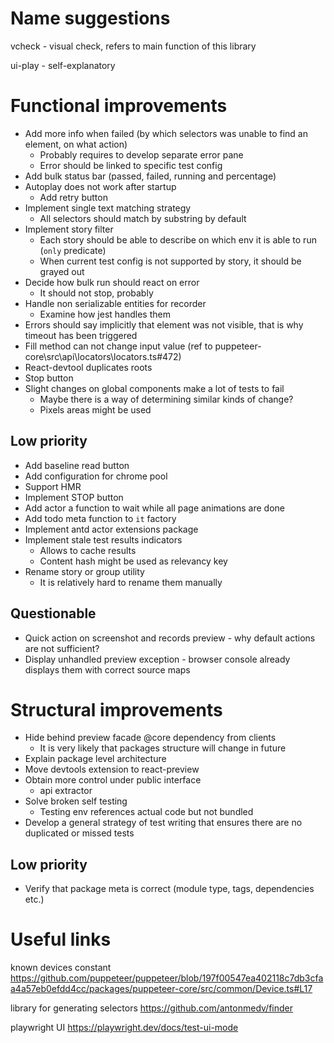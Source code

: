 # Name suggestions

vcheck - visual check, refers to main function of this library

ui-play - self-explanatory

# Functional improvements

* Add more info when failed (by which selectors was unable to find an element, on what action)
  * Probably requires to develop separate error pane
  * Error should be linked to specific test config
* Add bulk status bar (passed, failed, running and percentage)
* Autoplay does not work after startup
  * Add retry button
* Implement single text matching strategy
  * All selectors should match by substring by default
* Implement story filter
  * Each story should be able to describe on which env it is able to run (`only` predicate)
  * When current test config is not supported by story, it should be grayed out
* Decide how bulk run should react on error
  * It should not stop, probably
* Handle non serializable entities for recorder
  * Examine how jest handles them
* Errors should say implicitly that element was not visible, that is why timeout has been triggered
* Fill method can not change input value (ref to puppeteer-core\src\api\locators\locators.ts#472)
* React-devtool duplicates roots
* Stop button
* Slight changes on global components make a lot of tests to fail
  * Maybe there is a way of determining similar kinds of change?
  * Pixels areas might be used

## Low priority

* Add baseline read button
* Add configuration for chrome pool
* Support HMR
* Implement STOP button
* Add actor a function to wait while all page animations are done
* Add todo meta function to `it` factory
* Implement antd actor extensions package
* Implement stale test results indicators
  * Allows to cache results
  * Content hash might be used as relevancy key
* Rename story or group utility
  * It is relatively hard to rename them manually

## Questionable

* Quick action on screenshot and records preview - why default actions are not sufficient?
* Display unhandled preview exception - browser console already displays them with correct source maps

# Structural improvements

* Hide behind preview facade @core dependency from clients
  * It is very likely that packages structure will change in future
* Explain package level architecture
* Move devtools extension to react-preview
* Obtain more control under public interface
  * api extractor
* Solve broken self testing
  * Testing env references actual code but not bundled
* Develop a general strategy of test writing that ensures there are no duplicated or missed tests

## Low priority

* Verify that package meta is correct (module type, tags, dependencies etc.)

# Useful links

known devices constant https://github.com/puppeteer/puppeteer/blob/197f00547ea402118c7db3cfaa4a57eb0efdd4cc/packages/puppeteer-core/src/common/Device.ts#L17

library for generating selectors https://github.com/antonmedv/finder

playwright UI https://playwright.dev/docs/test-ui-mode
